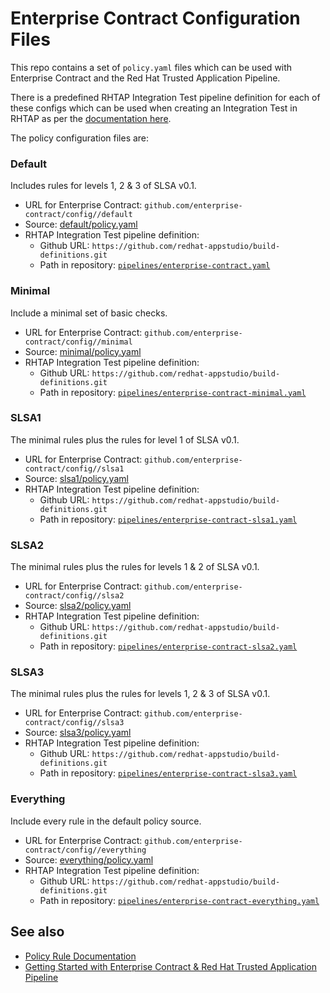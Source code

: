 # Enterprise Contract Configuration Files

This repo contains a set of `policy.yaml` files which can be used with
Enterprise Contract and the Red Hat Trusted Application Pipeline.

There is a predefined RHTAP Integration Test pipeline definition for each of
these configs which can be used when creating an Integration Test in RHTAP as
per the [documentation
here](https://redhat-appstudio.github.io/docs.appstudio.io/Documentation/main/how-to-guides/proc_managing-compliance-with-the-enterprise-contract/).

The policy configuration files are:

### Default

Includes rules for levels 1, 2 & 3 of SLSA v0.1.

* URL for Enterprise Contract: `github.com/enterprise-contract/config//default`
* Source: [default/policy.yaml](https://github.com/enterprise-contract/config/blob/main/default/policy.yaml)
* RHTAP Integration Test pipeline definition:
    * Github URL: `https://github.com/redhat-appstudio/build-definitions.git`
    * Path in repository: [`pipelines/enterprise-contract.yaml`](https://github.com/redhat-appstudio/build-definitions/blob/main/pipelines/enterprise-contract.yaml)

### Minimal

Include a minimal set of basic checks.

* URL for Enterprise Contract: `github.com/enterprise-contract/config//minimal`
* Source: [minimal/policy.yaml](https://github.com/enterprise-contract/config/blob/main/minimal/policy.yaml)
* RHTAP Integration Test pipeline definition:
    * Github URL: `https://github.com/redhat-appstudio/build-definitions.git`
    * Path in repository: [`pipelines/enterprise-contract-minimal.yaml`](https://github.com/redhat-appstudio/build-definitions/blob/main/pipelines/enterprise-contract-minimal.yaml)

### SLSA1

The minimal rules plus the rules for level 1 of SLSA v0.1.

* URL for Enterprise Contract: `github.com/enterprise-contract/config//slsa1`
* Source: [slsa1/policy.yaml](https://github.com/enterprise-contract/config/blob/main/slsa1/policy.yaml)
* RHTAP Integration Test pipeline definition:
    * Github URL: `https://github.com/redhat-appstudio/build-definitions.git`
    * Path in repository: [`pipelines/enterprise-contract-slsa1.yaml`](https://github.com/redhat-appstudio/build-definitions/blob/main/pipelines/enterprise-contract-slsa1.yaml)

### SLSA2

The minimal rules plus the rules for levels 1 & 2 of SLSA v0.1.

* URL for Enterprise Contract: `github.com/enterprise-contract/config//slsa2`
* Source: [slsa2/policy.yaml](https://github.com/enterprise-contract/config/blob/main/slsa2/policy.yaml)
* RHTAP Integration Test pipeline definition:
    * Github URL: `https://github.com/redhat-appstudio/build-definitions.git`
    * Path in repository: [`pipelines/enterprise-contract-slsa2.yaml`](https://github.com/redhat-appstudio/build-definitions/blob/main/pipelines/enterprise-contract-slsa2.yaml)

### SLSA3

The minimal rules plus the rules for levels 1, 2 & 3 of SLSA v0.1.

* URL for Enterprise Contract: `github.com/enterprise-contract/config//slsa3`
* Source: [slsa3/policy.yaml](https://github.com/enterprise-contract/config/blob/main/slsa3/policy.yaml)
* RHTAP Integration Test pipeline definition:
    * Github URL: `https://github.com/redhat-appstudio/build-definitions.git`
    * Path in repository: [`pipelines/enterprise-contract-slsa3.yaml`](https://github.com/redhat-appstudio/build-definitions/blob/main/pipelines/enterprise-contract-slsa3.yaml)

### Everything

Include every rule in the default policy source.

* URL for Enterprise Contract: `github.com/enterprise-contract/config//everything`
* Source: [everything/policy.yaml](https://github.com/enterprise-contract/config/blob/main/everything/policy.yaml)
* RHTAP Integration Test pipeline definition:
    * Github URL: `https://github.com/redhat-appstudio/build-definitions.git`
    * Path in repository: [`pipelines/enterprise-contract-everything.yaml`](https://github.com/redhat-appstudio/build-definitions/blob/main/pipelines/enterprise-contract-everything.yaml)

## See also

* [Policy Rule Documentation](https://enterprisecontract.dev/docs/ec-policies/release_policy.html)
* [Getting Started with Enterprise Contract &amp; Red Hat Trusted Application Pipeline](https://enterprisecontract.dev/docs/user-guide/main/getting-started.html)
